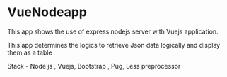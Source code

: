 # VueNodeapp

This app shows the use of express nodejs server with Vuejs application.

This app determines the logics to retrieve Json data logically and display them as a table

Stack - Node js , Vuejs, Bootstrap , Pug, Less preprocessor
